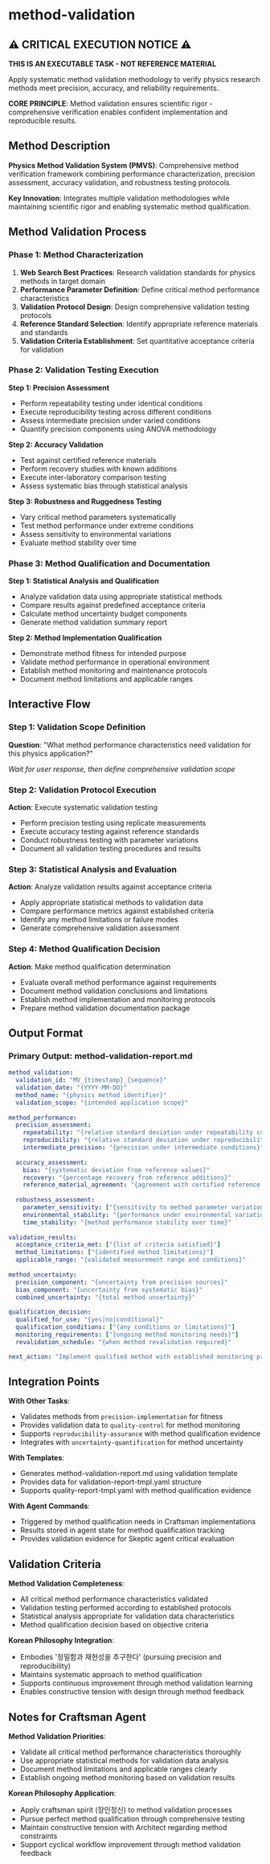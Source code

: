 # method-validation

## ⚠️ CRITICAL EXECUTION NOTICE ⚠️

**THIS IS AN EXECUTABLE TASK - NOT REFERENCE MATERIAL**

Apply systematic method validation methodology to verify physics research methods meet precision, accuracy, and reliability requirements.

**CORE PRINCIPLE**: Method validation ensures scientific rigor - comprehensive verification enables confident implementation and reproducible results.

## Method Description

**Physics Method Validation System (PMVS)**: Comprehensive method verification framework combining performance characterization, precision assessment, accuracy validation, and robustness testing protocols.

**Key Innovation**: Integrates multiple validation methodologies while maintaining scientific rigor and enabling systematic method qualification.

## Method Validation Process

### Phase 1: Method Characterization
1. **Web Search Best Practices**: Research validation standards for physics methods in target domain
2. **Performance Parameter Definition**: Define critical method performance characteristics
3. **Validation Protocol Design**: Design comprehensive validation testing protocols  
4. **Reference Standard Selection**: Identify appropriate reference materials and standards
5. **Validation Criteria Establishment**: Set quantitative acceptance criteria for validation

### Phase 2: Validation Testing Execution

**Step 1: Precision Assessment**
- Perform repeatability testing under identical conditions
- Execute reproducibility testing across different conditions
- Assess intermediate precision under varied conditions
- Quantify precision components using ANOVA methodology

**Step 2: Accuracy Validation**
- Test against certified reference materials
- Perform recovery studies with known additions
- Execute inter-laboratory comparison testing
- Assess systematic bias through statistical analysis

**Step 3: Robustness and Ruggedness Testing**
- Vary critical method parameters systematically
- Test method performance under extreme conditions
- Assess sensitivity to environmental variations
- Evaluate method stability over time

### Phase 3: Method Qualification and Documentation

**Step 1: Statistical Analysis and Qualification**
- Analyze validation data using appropriate statistical methods
- Compare results against predefined acceptance criteria
- Calculate method uncertainty budget components
- Generate method validation summary report

**Step 2: Method Implementation Qualification**
- Demonstrate method fitness for intended purpose
- Validate method performance in operational environment
- Establish method monitoring and maintenance protocols
- Document method limitations and applicable ranges

## Interactive Flow

### Step 1: Validation Scope Definition
**Question**: "What method performance characteristics need validation for this physics application?"

*Wait for user response, then define comprehensive validation scope*

### Step 2: Validation Protocol Execution
**Action**: Execute systematic validation testing
- Perform precision testing using replicate measurements
- Execute accuracy testing against reference standards
- Conduct robustness testing with parameter variations
- Document all validation testing procedures and results

### Step 3: Statistical Analysis and Evaluation
**Action**: Analyze validation results against acceptance criteria
- Apply appropriate statistical methods to validation data
- Compare performance metrics against established criteria
- Identify any method limitations or failure modes
- Generate comprehensive validation assessment

### Step 4: Method Qualification Decision
**Action**: Make method qualification determination
- Evaluate overall method performance against requirements
- Document method validation conclusions and limitations
- Establish method implementation and monitoring protocols
- Prepare method validation documentation package

## Output Format

### Primary Output: method-validation-report.md
```yaml
method_validation:
  validation_id: "MV_{timestamp}_{sequence}"
  validation_date: "{YYYY-MM-DD}"
  method_name: "{physics method identifier}"
  validation_scope: "{intended application scope}"
  
method_performance:
  precision_assessment:
    repeatability: "{relative standard deviation under repeatability conditions}"
    reproducibility: "{relative standard deviation under reproducibility conditions}"
    intermediate_precision: "{precision under intermediate conditions}"
    
  accuracy_assessment:
    bias: "{systematic deviation from reference values}"
    recovery: "{percentage recovery from reference additions}"
    reference_material_agreement: "{agreement with certified reference materials}"
    
  robustness_assessment:
    parameter_sensitivity: ["{sensitivity to method parameter variations}"]
    environmental_stability: "{performance under environmental variations}"
    time_stability: "{method performance stability over time}"
    
validation_results:
  acceptance_criteria_met: ["{list of criteria satisfied}"]
  method_limitations: ["{identified method limitations}"]
  applicable_range: "{validated measurement range and conditions}"
  
method_uncertainty:
  precision_component: "{uncertainty from precision sources}"
  bias_component: "{uncertainty from systematic bias}"
  combined_uncertainty: "{total method uncertainty}"
  
qualification_decision:
  qualified_for_use: "{yes|no|conditional}"
  qualification_conditions: ["{any conditions or limitations}"]
  monitoring_requirements: ["{ongoing method monitoring needs}"]
  revalidation_schedule: "{when method revalidation required}"

next_action: "Implement qualified method with established monitoring protocols"
```

## Integration Points

**With Other Tasks**:
- Validates methods from `precision-implementation` for fitness
- Provides validation data to `quality-control` for method monitoring
- Supports `reproducibility-assurance` with method qualification evidence
- Integrates with `uncertainty-quantification` for method uncertainty

**With Templates**:
- Generates method-validation-report.md using validation template
- Provides data for validation-report-tmpl.yaml structure
- Supports quality-report-tmpl.yaml with method qualification evidence

**With Agent Commands**:
- Triggered by method qualification needs in Craftsman implementations
- Results stored in agent state for method qualification tracking
- Provides validation evidence for Skeptic agent critical evaluation

## Validation Criteria

**Method Validation Completeness**:
- All critical method performance characteristics validated
- Validation testing performed according to established protocols
- Statistical analysis appropriate for validation data characteristics
- Method qualification decision based on objective criteria

**Korean Philosophy Integration**:
- Embodies '정밀함과 재현성을 추구한다' (pursuing precision and reproducibility)
- Maintains systematic approach to method qualification
- Supports continuous improvement through method validation learning
- Enables constructive tension with design through method feedback

## Notes for Craftsman Agent

**Method Validation Priorities**:
- Validate all critical method performance characteristics thoroughly
- Use appropriate statistical methods for validation data analysis
- Document method limitations and applicable ranges clearly
- Establish ongoing method monitoring based on validation results

**Korean Philosophy Application**:
- Apply craftsman spirit (장인정신) to method validation processes
- Pursue perfect method qualification through comprehensive testing
- Maintain constructive tension with Architect regarding method constraints
- Support cyclical workflow improvement through method validation feedback